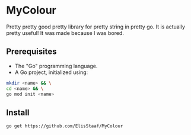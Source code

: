 # MyColour
Pretty pretty good pretty library for pretty string in pretty go.
It is actually pretty useful! It was made because I was bored.

## Prerequisites
* The "Go" programming language.
* A Go project, initialized using:
```sh
mkdir <name> && \
cd <name> && \
go mod init <name>
```

## Install
```sh
go get https://github.com/ElisStaaf/MyColour
```
